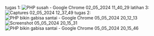 tugas 1:
![PHP susah - Google Chrome 02_05_2024 11_40_29](https://github.com/Leonadam18/Modul2/assets/141887402/cd9126f4-b439-4859-8f6d-732b9456fdab)
latihan 3:
![Captures 02_05_2024 12_37_49](https://github.com/Leonadam18/Modul2/assets/141887402/db7d960d-9dcc-48b5-b898-995851affc37)
tugas 2:
![PHP bikin gabisa santai - Google Chrome 05_05_2024 20_12_13](https://github.com/Leonadam18/Modul2/assets/141887402/e040567c-b743-4c65-ad7c-d719e812c6d1)
![Screenshot 05_05_2024 20_15_31](https://github.com/Leonadam18/Modul2/assets/141887402/82aebc99-e630-4266-bc97-17cf51ba2de7)
![PHP bikin gabisa santai - Google Chrome 05_05_2024 20_15_46](https://github.com/Leonadam18/Modul2/assets/141887402/e1d86147-361c-4a1c-be62-e9ffca132912)
